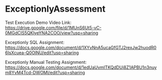 # ExceptionlyAssessment
Test Execution Demo Video Link: https://drive.google.com/file/d/1MUnS6Ut5-vC-0MGdCIS5QKlyeYNA2COO/view?usp=sharing

Exceptionly SQL Assignment: https://docs.google.com/document/d/1XYvNnA5ucaGfGTJ2rexJw2huodR06IsXcuea-Q0OlNU/edit?usp=sharing

Exceptionly Manual Testing Assignment: https://docs.google.com/document/d/1edUaUvmITKQdDUi8Z1APBU1n3nuym8YvM4Tcd-DWOMI/edit?usp=sharing
